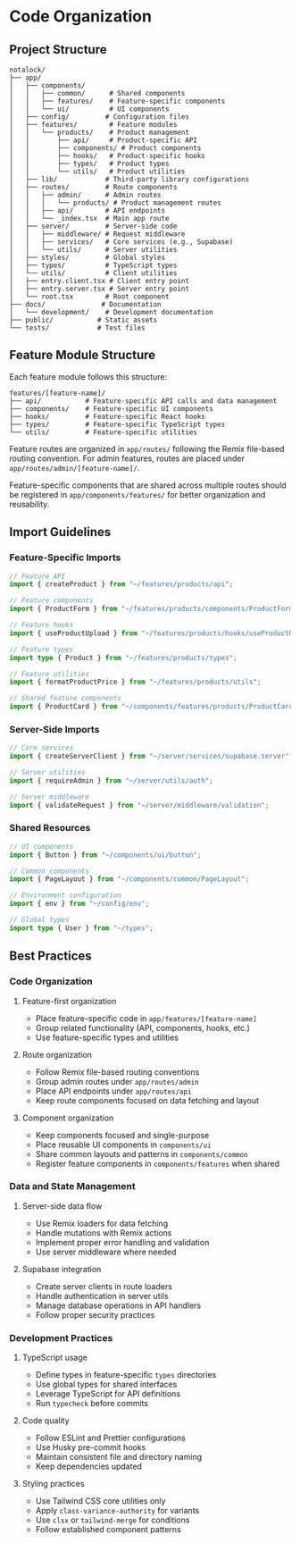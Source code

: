 # Code Organization

## Project Structure
```
notalock/
├── app/
│   ├── components/
│   │   ├── common/      # Shared components
│   │   ├── features/    # Feature-specific components
│   │   └── ui/          # UI components
│   ├── config/         # Configuration files
│   ├── features/        # Feature modules
│   │   └── products/    # Product management
│   │       ├── api/     # Product-specific API
│   │       ├── components/ # Product components
│   │       ├── hooks/   # Product-specific hooks
│   │       ├── types/   # Product types
│   │       └── utils/   # Product utilities
│   ├── lib/            # Third-party library configurations
│   ├── routes/         # Route components
│   │   ├── admin/      # Admin routes
│   │   │   └── products/ # Product management routes
│   │   ├── api/        # API endpoints
│   │   └── _index.tsx  # Main app route
│   ├── server/         # Server-side code
│   │   ├── middleware/ # Request middleware
│   │   ├── services/   # Core services (e.g., Supabase)
│   │   └── utils/      # Server utilities
│   ├── styles/         # Global styles
│   ├── types/          # TypeScript types
│   └── utils/          # Client utilities
│   ├── entry.client.tsx # Client entry point
│   ├── entry.server.tsx # Server entry point
│   └── root.tsx        # Root component
├── docs/              # Documentation
│   └── development/    # Development documentation
├── public/           # Static assets
└── tests/            # Test files
```

## Feature Module Structure
Each feature module follows this structure:
```
features/[feature-name]/
├── api/           # Feature-specific API calls and data management
├── components/    # Feature-specific UI components
├── hooks/         # Feature-specific React hooks
├── types/         # Feature-specific TypeScript types
└── utils/         # Feature-specific utilities
```

Feature routes are organized in `app/routes/` following the Remix file-based routing convention. For admin features, routes are placed under `app/routes/admin/[feature-name]/`.

Feature-specific components that are shared across multiple routes should be registered in `app/components/features/` for better organization and reusability.

## Import Guidelines

### Feature-Specific Imports
```typescript
// Feature API
import { createProduct } from "~/features/products/api";

// Feature components
import { ProductForm } from "~/features/products/components/ProductForm";

// Feature hooks
import { useProductUpload } from "~/features/products/hooks/useProductUpload";

// Feature types
import type { Product } from "~/features/products/types";

// Feature utilities
import { formatProductPrice } from "~/features/products/utils";

// Shared feature components
import { ProductCard } from "~/components/features/products/ProductCard";
```

### Server-Side Imports
```typescript
// Core services
import { createServerClient } from "~/server/services/supabase.server";

// Server utilities
import { requireAdmin } from "~/server/utils/auth";

// Server middleware
import { validateRequest } from "~/server/middleware/validation";
```

### Shared Resources
```typescript
// UI components
import { Button } from "~/components/ui/button";

// Common components
import { PageLayout } from "~/components/common/PageLayout";

// Environment configuration
import { env } from "~/config/env";

// Global types
import type { User } from "~/types";
```

## Best Practices

### Code Organization
1. Feature-first organization
   - Place feature-specific code in `app/features/[feature-name]`
   - Group related functionality (API, components, hooks, etc.)
   - Use feature-specific types and utilities

2. Route organization
   - Follow Remix file-based routing conventions
   - Group admin routes under `app/routes/admin`
   - Place API endpoints under `app/routes/api`
   - Keep route components focused on data fetching and layout

3. Component organization
   - Keep components focused and single-purpose
   - Place reusable UI components in `components/ui`
   - Share common layouts and patterns in `components/common`
   - Register feature components in `components/features` when shared

### Data and State Management
1. Server-side data flow
   - Use Remix loaders for data fetching
   - Handle mutations with Remix actions
   - Implement proper error handling and validation
   - Use server middleware where needed

2. Supabase integration
   - Create server clients in route loaders
   - Handle authentication in server utils
   - Manage database operations in API handlers
   - Follow proper security practices

### Development Practices
1. TypeScript usage
   - Define types in feature-specific `types` directories
   - Use global types for shared interfaces
   - Leverage TypeScript for API definitions
   - Run `typecheck` before commits

2. Code quality
   - Follow ESLint and Prettier configurations
   - Use Husky pre-commit hooks
   - Maintain consistent file and directory naming
   - Keep dependencies updated

3. Styling practices
   - Use Tailwind CSS core utilities only
   - Apply `class-variance-authority` for variants
   - Use `clsx` or `tailwind-merge` for conditions
   - Follow established component patterns
